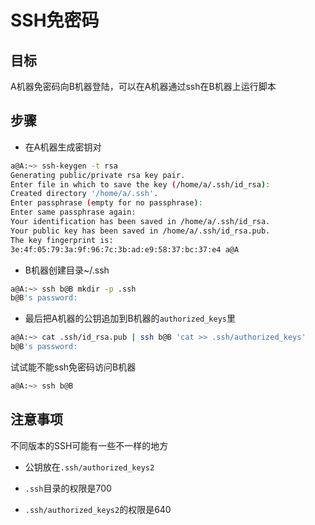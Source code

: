 # SSH免密码

## 目标
A机器免密码向B机器登陆，可以在A机器通过ssh在B机器上运行脚本

## 步骤

- 在A机器生成密钥对
```bash
a@A:~> ssh-keygen -t rsa
Generating public/private rsa key pair.
Enter file in which to save the key (/home/a/.ssh/id_rsa):
Created directory '/home/a/.ssh'.
Enter passphrase (empty for no passphrase): 
Enter same passphrase again: 
Your identification has been saved in /home/a/.ssh/id_rsa.
Your public key has been saved in /home/a/.ssh/id_rsa.pub.
The key fingerprint is:
3e:4f:05:79:3a:9f:96:7c:3b:ad:e9:58:37:bc:37:e4 a@A
```

- B机器创建目录~/.ssh
```bash
a@A:~> ssh b@B mkdir -p .ssh
b@B's password:
```

- 最后把A机器的公钥追加到B机器的`authorized_keys`里
```bash
a@A:~> cat .ssh/id_rsa.pub | ssh b@B 'cat >> .ssh/authorized_keys'
b@B's password:
```

试试能不能ssh免密码访问B机器
```bash
a@A:~> ssh b@B
```

## 注意事项

不同版本的SSH可能有一些不一样的地方

- 公钥放在`.ssh/authorized_keys2`

- `.ssh`目录的权限是700

- `.ssh/authorized_keys2`的权限是640
